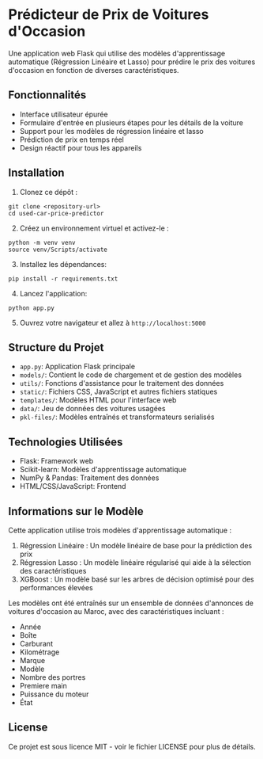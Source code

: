 # Prédicteur de Prix de Voitures d'Occasion

Une application web Flask qui utilise des modèles d'apprentissage automatique (Régression Linéaire et Lasso) pour prédire le prix des voitures d'occasion en fonction de diverses caractéristiques.


## Fonctionnalités

- Interface utilisateur épurée
- Formulaire d'entrée en plusieurs étapes pour les détails de la voiture
- Support pour les modèles de régression linéaire et lasso
- Prédiction de prix en temps réel
- Design réactif pour tous les appareils

## Installation

1. Clonez ce dépôt :
```
git clone <repository-url>
cd used-car-price-predictor
```

2. Créez un environnement virtuel et activez-le :
```
python -m venv venv
source venv/Scripts/activate
```

3. Installez les dépendances:
```
pip install -r requirements.txt
```

4. Lancez l'application:
```
python app.py
```

5. Ouvrez votre navigateur et allez à `http://localhost:5000`

## Structure du Projet

- `app.py`: Application Flask principale
- `models/`: Contient le code de chargement et de gestion des modèles
- `utils/`: Fonctions d'assistance pour le traitement des données
- `static/`: Fichiers CSS, JavaScript et autres fichiers statiques
- `templates/`: Modèles HTML pour l'interface web
- `data/`: Jeu de données des voitures usagées
- `pkl-files/`:  Modèles entraînés et transformateurs serialisés

## Technologies Utilisées

- Flask: Framework web
- Scikit-learn: Modèles d'apprentissage automatique
- NumPy & Pandas: Traitement des données
- HTML/CSS/JavaScript: Frontend

## Informations sur le Modèle

Cette application utilise trois modèles d'apprentissage automatique :

1. Régression Linéaire : Un modèle linéaire de base pour la prédiction des prix
2. Régression Lasso : Un modèle linéaire régularisé qui aide à la sélection des caractéristiques
3. XGBoost : Un modèle basé sur les arbres de décision optimisé pour des performances élevées

Les modèles ont été entraînés sur un ensemble de données d'annonces de voitures d'occasion au Maroc, avec des caractéristiques incluant :

- Année
- Boîte
- Carburant
- Kilométrage
- Marque
- Modèle
- Nombre des portres
- Premiere main
- Puissance du moteur
- État

## License

Ce projet est sous licence MIT - voir le fichier LICENSE pour plus de détails.